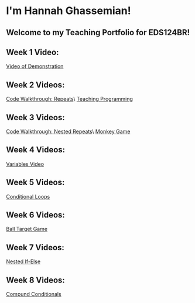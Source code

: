 # I'm Hannah Ghassemian!
## Welcome to my Teaching Portfolio for EDS124BR!

## Week 1 Video:
[Video of Demonstration](https://youtu.be/XiidP12a834) 

## Week 2 Videos:
[Code Walkthrough: Repeats](https://youtu.be/kHd0XtbTY_4)\\
[Teaching Programming](https://youtu.be/TJbESjsnp6Q)

## Week 3 Videos:
[Code Walkthrough: Nested Repeats](https://youtu.be/PxGjjR-9LGM)\\
[Monkey Game](https://youtu.be/rJejpuZd9Kw)

## Week 4 Videos:
[Variables Video](https://youtu.be/0sGhyO5hvjo)

## Week 5 Videos:
[Conditional Loops](https://youtu.be/rVjSObVGnP0)

## Week 6 Videos:
[Ball Target Game](https://youtu.be/l6DniLznzlQ)

## Week 7 Videos:
[Nested If-Else](https://youtu.be/2bU9za16RVo)

## Week 8 Videos:
[Compund Conditionals](https://youtu.be/GjMn2b-SyUM)